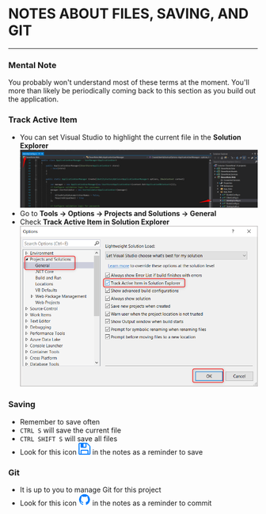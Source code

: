 # NOTES ABOUT FILES, SAVING, AND GIT
---
### Mental Note
You probably won't understand most of these terms at the moment. You'll more than likely be periodically coming back to this section as you build out the application.

### Track Active Item
- You can set Visual Studio to highlight the current file in the **Solution Explorer**
![Track Item Example](../assets/0.0-A.png)
- Go to **Tools -> Options -> Projects and Solutions -> General**
- Check **Track Active Item in Solution Explorer**
![Track Active Item](../assets/0.0-B.png)

### Saving
- Remember to save often
- `CTRL S` will save the current file
- `CTRL SHIFT S` will save all files
- Look for this icon ![Save](../assets/font-awesome-save.png) in the notes as a reminder to save

### Git
- It is up to you to manage Git for this project
- Look for this icon ![Git](../assets/devicons_github_badge.png) in the notes as a reminder to commit